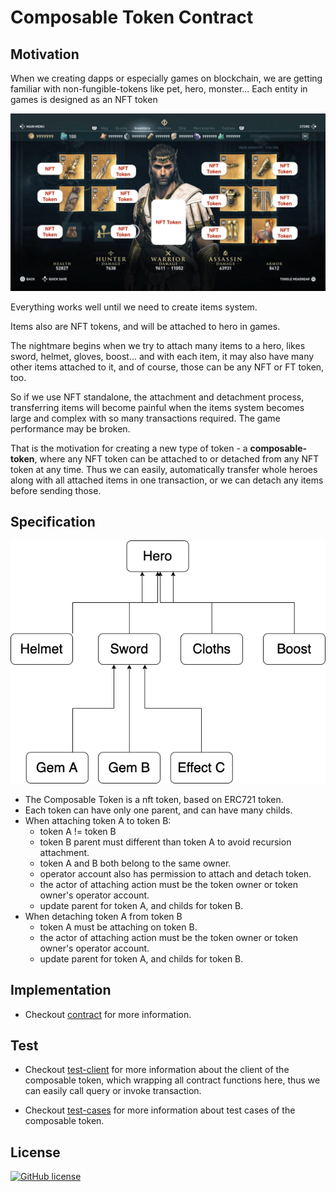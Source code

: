 # Composable Token Contract

## Motivation

When we creating dapps or especially games on blockchain, we are getting familiar with non-fungible-tokens like pet, hero, monster... Each entity in games is designed as an NFT token

![hero](https://raw.githubusercontent.com/dotrungkien/clarity-composable-token/master/hero.jpg)

Everything works well until we need to create items system.

Items also are NFT tokens, and will be attached to hero in games.

The nightmare begins when we try to attach many items to a hero, likes sword, helmet, gloves, boost... and with each item, it may also have many other items attached to it, and of course, those can be any NFT or FT token, too.

So if we use NFT standalone, the attachment and detachment process, transferring items will become painful when the items system becomes large and complex with so many transactions required. The game performance may be broken.

That is the motivation for creating a new type of token - a **composable-token**, where any NFT token can be attached to or detached from any NFT token at any time. Thus we can easily, automatically transfer whole heroes along with all attached items in one transaction, or we can detach any items before sending those.

## Specification

![tokens](https://raw.githubusercontent.com/dotrungkien/clarity-composable-token/master/tokens.png)

- The Composable Token is a nft token, based on ERC721 token.
- Each token can have only one parent, and can have many childs.
- When attaching token A to token B:
  - token A != token B
  - token B parent must different than token A to avoid recursion attachment.
  - token A and B both belong to the same owner.
  - operator account also has permission to attach and detach token.
  - the actor of attaching action must be the token owner or token owner's operator account.
  - update parent for token A, and childs for token B.
- When detaching token A from token B
  - token A must be attaching on token B.
  - the actor of attaching action must be the token owner or token owner's operator account.
  - update parent for token A, and childs for token B.

## Implementation

- Checkout [contract](contracts/composable-token.clar) for more information.

## Test

- Checkout [test-client](test/composable-token-client.ts) for more information about the client of the composable token, which wrapping all contract functions here, thus we can easily call query or invoke transaction.

- Checkout [test-cases](test/composable-token.test.ts) for more information about test cases of the composable token.

## License

[![GitHub license](https://img.shields.io/badge/license-MIT-blue.svg?style=for-the-badge)](https://github.com/dotrungkien/clarity-composable-token/blob/master/LICENSE)
